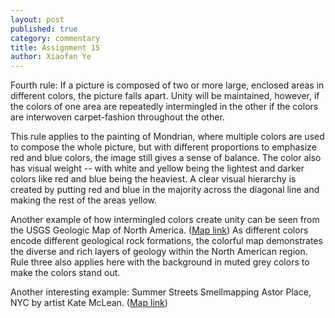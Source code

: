 ```yaml
---
layout: post
published: true
category: commentary
title: Assignment 15
author: Xiaofan Ye
---
```

Fourth rule: If a picture is composed of two or more large, enclosed areas in different colors, the picture falls apart. Unity will be maintained, however, if the colors of one area are repeatedly intermingled in the other if the colors are interwoven carpet-fashion throughout the other.

This rule applies to the painting of Mondrian, where multiple colors are used to compose the whole picture, but with different proportions to emphasize red and blue colors, the image still gives a sense of balance. The color also has visual weight -- with white and yellow being the lightest and darker colors like red and blue being the heaviest. A clear visual hierarchy is created by putting red and blue in the majority across the diagonal line and making the rest of the areas yellow.

Another example of how intermingled colors create unity can be seen from the USGS Geologic Map of North America. ([Map link](https://commons.wikimedia.org/wiki/File:USGS_Geologic_Map_of_North_America.jpg)) As different colors encode different geological rock formations, the colorful map demonstrates the diverse and rich layers of geology within the North American region. Rule three also applies here with the background in muted grey colors to make the colors stand out.

Another interesting example: Summer Streets Smellmapping Astor Place, NYC by artist Kate McLean. ([Map link](https://sensorymaps.com/?projects=summer-streets-smellmapping-astor-place-nyc))
